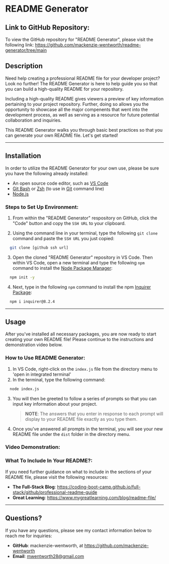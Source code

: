 # README Generator

## Link to GitHub Repository: 
To view the GitHub repository for "README Generator", please visit the following link: https://github.com/mackenzie-wentworth/readme-generator/tree/main


## Description
Need help creating a professional README file for your developer project? Look no further! The README Generator is here to help guide you so that you can build a high-quality README for your repository. 

Including a high-quality README gives viewers a preview of key information pertaining to your project repository. Further, doing so allows you the opportunity to showcase all the major compenents that went into the development process, as well as serving as a resource for future potential collaboration and inquiries.

This README Generator walks you through basic best practices so that you can generate your own README file. Let's get started!

---

## Installation
In order to utilize the README Generator for your own use, please be sure you have the following already installed:
* An open source code editor, such as [VS Code](https://code.visualstudio.com/)
* [Git Bash](https://www.educative.io/answers/how-to-install-git-bash-in-windows) or [Zsh](https://github.com/ohmyzsh/ohmyzsh/wiki/Installing-ZSH) (to use in [Git](https://github.com/git-guides/install-git) command line)
* [Node.js](https://nodejs.org/en)

### Steps to Set Up Environment:
1. From within the "README Generator" respository on GitHub, click the "Code" button and copy the `SSH URL` to your clipboard.

2. Using the command line in your terminal, type the following `git clone` command and paste the `SSH URL` you just copied:  

  ```bash
    git clone [github ssh url]
  ```

3. Open the cloned "README Generator" repository in VS Code. Then within VS Code, open a new terminal and type the following `npm` command to install the [Node Package Manager](https://www.npmjs.com/):

  ```bash
    npm init -y
  ```

4. Next, type in the following `npm` command to install the npm [Inquirer Package](https://www.npmjs.com/package/inquirer):

  ```bash
    npm i inquirer@8.2.4
  ```

---

## Usage
After you've installed all necessary packages, you are now ready to start creating your own README file! Please continue to the instructions and demonstration video below. 

### How to Use README Generator:
1. In VS Code, right-click on the `index.js` file from the directory menu to 'open in integrated terminal'
2. In the terminal, type the following command:

  ```bash
    node index.js
  ```

3. You will then be greeted to follow a series of prompts so that you can input key information about your project.  

    >**NOTE**: The answers that you enter in response to each prompt will display to your README file exactly as you type them.

4. Once you've answered all prompts in the terminal, you will see your new README file under the `dist` folder in the directory menu.

### Video Demonstration:

### What To Include In Your README?:
If you need further guidance on what to include in the sections of your README file, please visit the following resources: 
* **The Full-Stack Blog**: https://coding-boot-camp.github.io/full-stack/github/professional-readme-guide
* **Great Learning**: https://www.mygreatlearning.com/blog/readme-file/

---

## Questions?
If you have any questions, please see my contact information below to reach me for inquiries:
* **GitHub**: mackenzie-wentworth, at https://github.com/mackenzie-wentworth
* **Email**: mwentworth28@gmail.com
